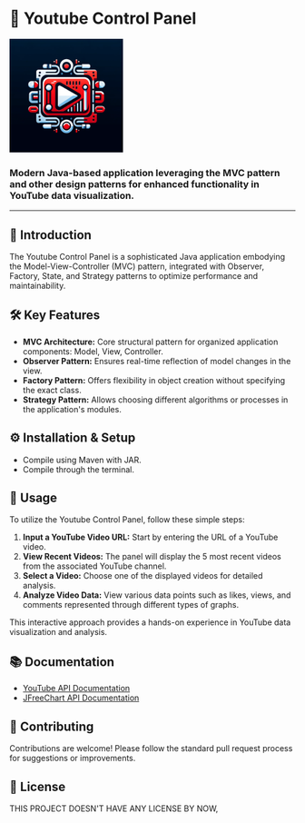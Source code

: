 # 🎥 Youtube Control Panel

<img src="src/main/resources/app_logo.png" alt="App Logo" width="200"/>

### Modern Java-based application leveraging the MVC pattern and other design patterns for enhanced functionality in YouTube data visualization.

---

## 🌟 Introduction
The Youtube Control Panel is a sophisticated Java application embodying the Model-View-Controller (MVC) pattern, integrated with Observer, Factory, State, and Strategy patterns to optimize performance and maintainability.

## 🛠️ Key Features
- **MVC Architecture:** Core structural pattern for organized application components: Model, View, Controller.
- **Observer Pattern:** Ensures real-time reflection of model changes in the view.
- **Factory Pattern:** Offers flexibility in object creation without specifying the exact class.
- **Strategy Pattern:** Allows choosing different algorithms or processes in the application's modules.

## ⚙️ Installation & Setup
- Compile using Maven with JAR.
- Compile through the terminal.

## 🚀 Usage
To utilize the Youtube Control Panel, follow these simple steps:

1. **Input a YouTube Video URL:** Start by entering the URL of a YouTube video.
2. **View Recent Videos:** The panel will display the 5 most recent videos from the associated YouTube channel.
3. **Select a Video:** Choose one of the displayed videos for detailed analysis.
4. **Analyze Video Data:** View various data points such as likes, views, and comments represented through different types of graphs.

This interactive approach provides a hands-on experience in YouTube data visualization and analysis.

## 📚 Documentation
- [YouTube API Documentation](https://developers.google.com/youtube/v3)
- [JFreeChart API Documentation](http://www.jfree.org/jfreechart/)

## 🤝 Contributing
Contributions are welcome! Please follow the standard pull request process for suggestions or improvements.

## 📝 License
THIS PROJECT DOESN'T HAVE ANY LICENSE BY NOW,
